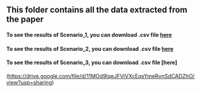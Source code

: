 ## This folder contains all the data extracted from the paper
#### To see the results of Scenario_1, you can download .csv file [here](https://drive.google.com/file/d/1sljHnjnaL0HiUwdbT5lymsUtKIow07F_/view?usp=sharing)
#### To see the results of Scenario_2, you can download .csv file [here](https://drive.google.com/file/d/1_TOnTbJrAacPzTwbC4jhzV5oRYs7Pt89/view?usp=sharing)
#### To see the results of Scenario_3, you can download .csv file [here]
(https://drive.google.com/file/d/11MOd9lqeJFViVXcEqsYmeRvnSdCADZhO/view?usp=sharing)
